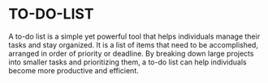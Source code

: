 # TO-DO-LIST
A to-do list is a simple yet powerful tool that helps individuals manage their tasks and stay organized. It is a list of items that need to be accomplished, arranged in order of priority or deadline. By breaking down large projects into smaller tasks and prioritizing them, a to-do list can help individuals become more productive and efficient.
